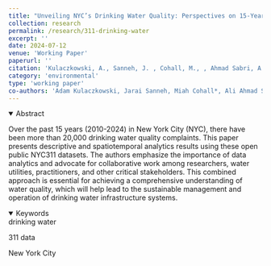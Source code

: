 ```yaml
---
title: "Unveiling NYC’s Drinking Water Quality: Perspectives on 15-Years of Customer Complaints and Call to Collaboration"
collection: research
permalink: /research/311-drinking-water
excerpt: ''
date: 2024-07-12
venue: 'Working Paper'
paperurl: ''
citation: 'Kulaczkowski, A., Sanneh, J. , Cohall, M., , Ahmad Sabri, A., Wang, Y. González-Ramírez, J., Di Mauro, A. Santonastaso, G., Di Nardo, A., Keck, J., & Lee, J. (2024). &quot;Unveiling NYC’s Drinking Water Quality:  Perspectives on 15-Years of Customer Complaints and Call to Collaboration.&quot; <i>SSRN Working Paper</i>.'
category: 'environmental'
type: 'working paper'
co-authors: 'Adam Kulaczkowski, Jarai Sanneh, Miah Cohall*, Ali Ahmad Sabri*, Yi Wang, Anna Di Mauro, Giovanni F. Santonastaso, Armando Di Nardo, Jonathan Keck, and Juneseok Lee'
---
```





<details open>
<summary>
Abstract
</summary>
<p>
Over the past 15 years (2010-2024) in New York City (NYC), there have been more than 20,000 drinking water quality complaints. This paper presents descriptive and spatiotemporal analytics results using these open public NYC311 datasets. The authors emphasize the importance of data analytics and advocate for collaborative work among researchers, water utilities, practitioners, and other critical stakeholders. This combined approach is essential for achieving a comprehensive understanding of water quality, which will help lead to the sustainable management and operation of drinking water infrastructure systems.
</p>

</details>

<details open>
<summary>
Keywords
</summary>
drinking water<br>

311 data <br>

New York City <br>

<br>

</details>
